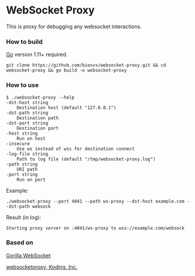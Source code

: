 # WebSocket Proxy

This is proxy for debugging any websocket interactions.

### How to build
[Go](http://golang.org/) version 1.11+ required.

    git clone https://github.com/biosvs/websocket-proxy.git && cd websocket-proxy && go build -o websocket-proxy
    
### How to use
    $ ./websocket-proxy --help
    -dst-host string
      	Destination host (default "127.0.0.1")
    -dst-path string
      	Destination path
    -dst-port string
      	Destination port
    -host string
      	Run on host
    -insecure
      	Use ws instead of wss for destination connect
    -log-file string
      	Path to log file (default "/tmp/websocket-proxy.log")
    -path string
      	URI path
    -port string
      	Run on port

Example:

    ./websocket-proxy --port 4041 --path ws-proxy --dst-host example.com --dst-path websock
    
Result (in log):

    Starting proxy server on :4041/ws-proxy to wss://example.com/websock
    

### Based on

[Gorilla WebSocket](https://github.com/gorilla/websocket)

[websocketproxy, Koding, Inc.](https://github.com/koding/websocketproxy)

